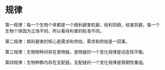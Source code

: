 # 规律

第一规律：每一个生物个体都是一个趋利避害机器，给利则趋，给害则避。每一个生物个体因为立场不同，所以看待利害的标准不同。

第二规律：趋利避害的核心是需求和供给。需求和供给是一回事。

第三规律：生物物种间存在食物链。食物链的一个变化规律是动态性平衡。

第四规律：生物种群内存在支配链。支配链的一个变化规律是周期性重组。
